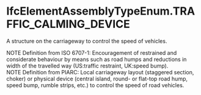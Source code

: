 IfcElementAssemblyTypeEnum.TRAFFIC_CALMING_DEVICE
=================================================
A structure on the carriageway to control the speed of vehicles.  
  
NOTE Definition from ISO 6707-1: Encouragement of restrained and considerate
behaviour by means such as road humps and reductions in width of the travelled
way (US:traffic restraint, UK:speed bump).  
NOTE Definition from PIARC: Local carriageway layout (staggered section,
choker) or physical device (central island, round- or flat-top road hump,
speed bump, rumble strips, etc.) to control the speed of road vehicles.  


